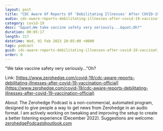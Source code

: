 ```yaml
---
layout: post
title: "CDC Aware Of Reports Of 'Debilitating Illnesses' After COVID-19 Vaccination: Official"
audio: cdc-aware-reports-debilitating-illnesses-after-covid-19-vaccination-official-0
category: covid-19
desc: "&quot;We take vaccine safety very seriously...&quot;Oh?"
duration: 00:05:17
length: 317
datetime: Wed, 01 Feb 2023 20:05:00 +0000
tags: podcast
guid: cdc-aware-reports-debilitating-illnesses-after-covid-19-vaccination-official-0
order: 0
---
```

&quot;We take vaccine safety very seriously...&quot;Oh?

Link: [https://www.zerohedge.com/covid-19/cdc-aware-reports-debilitating-illnesses-after-covid-19-vaccination-official](https://www.zerohedge.com/covid-19/cdc-aware-reports-debilitating-illnesses-after-covid-19-vaccination-official)

About: The Zerohedge Podcast is a non-commercial, automated program, designed to give people a way to get news from Zerohedge in an audio format.  I am actively working on tweaking and improving the setup to create a better listening experience (December 2022).  Suggestions are welcome: [zerohedgePodcast@outlook.com](mailto:zerohedgePodcast@outlook.com)